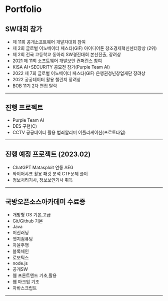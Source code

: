 # Portfolio

## SW대회 참가
- 제 11회 공개소프트웨어 개발자대회 참여
- 제 2회 글로벌 이노베이터 페스타(GIF) 아이디어톤 창조경제혁신센터장상 (2위)
- 제 2회 전국 고등학교 동아리 SW경진대회 본선진출, 장려상
- 2021 제 11회 소프트웨어 개발보안 컨퍼런스 참여
- KISA AI+SECURITY 공모전 참가(Purple Team AI)
- 2022 제 7회 글로벌 이노베이터 페스타(GIF) 은행권청년창업재단 장려상
- 2022 공공데이터 활용 챌린지 장려상
- BOB 11기 2차 면접 탈락
---------------------------------------------------
## 진행 프로젝트
- Purple Team AI
- DES 구현(C)
- CCTV 공공데이터 활용 범죄알리미 어플리케이션(프로토타입)
---------------------------------------------------
## 진행 예정 프로젝트 (2023.02)
- ChatGPT Matasploit 연동 AEG
- 와이어샤크 활용 패킷 분석 CTF문제 풀이
- 정보처리기사, 정보보안기사 취득
---------------------------------------------------
## 국방오픈소스아카데미 수료증
- 개방형 OS 기본,고급
- Git/Github 기본
- Java
- 머신러닝
- 엣지컴퓨팅
- 자율주행
- 블록체인
- 로보틱스
- node.js
- 공개SW
- 웹 프론트엔드 기초,활용
- 웹 마크업 기초
- 자바스크립트
---------------------------------------------------

